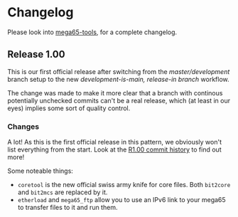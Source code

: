 # Changelog

Please look into [mega65-tools](https://github.com/MEGA65/mega65-tools/),
for a complete changelog.

## Release 1.00

This is our first official release after switching from the *master/development*
branch setup to the new *development-is-main, release-in branch* workflow.

The change was made to make it more clear that a branch with continous potentially
unchecked commits can't be a real release, which (at least in our eyes) implies
some sort of quality control.

### Changes

A lot! As this is the first official release in this pattern, we obviously won't
list everything from the start. Look at the
[R1.00 commit history](https://github.com/MEGA65/mega65-tools/commits/release-1.00/)
to find out more!

Some noteable things:

- `coretool` is the new official swiss army knife for core files. Both `bit2core`
  and `bit2mcs` are replaced by it.
- `etherload` and `mega65_ftp` allow you to use an IPv6 link to your mega65 to
  transfer files to it and run them.
